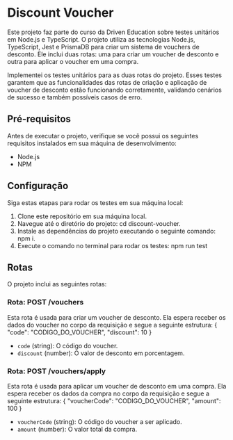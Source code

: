 # Discount Voucher

Este projeto faz parte do curso da Driven Education sobre testes unitários em Node.js e TypeScript. O projeto utiliza as tecnologias Node.js, TypeScript, Jest e PrismaDB para criar um sistema de vouchers de desconto. Ele inclui duas rotas: uma para criar um voucher de desconto e outra para aplicar o voucher em uma compra. <br>

Implementei os testes unitários para as duas rotas do projeto. Esses testes garantem que as funcionalidades das rotas de criação e aplicação de voucher de desconto estão funcionando corretamente, validando cenários de sucesso e também possíveis casos de erro.
## Pré-requisitos

Antes de executar o projeto, verifique se você possui os seguintes requisitos instalados em sua máquina de desenvolvimento:

- Node.js
- NPM 

## Configuração

Siga estas etapas para rodar os testes em sua máquina local:

1. Clone este repositório em sua máquina local.
2. Navegue até o diretório do projeto: cd discount-voucher.
3. Instale as dependências do projeto executando o seguinte comando: npm i.
4. Execute o comando no terminal para rodar os testes: npm run test

## Rotas

O projeto inclui as seguintes rotas:

### Rota: POST /vouchers

Esta rota é usada para criar um voucher de desconto. Ela espera receber os dados do voucher no corpo da requisição e segue a seguinte estrutura:
{
"code": "CODIGO_DO_VOUCHER",
"discount": 10
}

- `code` (string): O código do voucher.
- `discount` (number): O valor de desconto em porcentagem.

### Rota: POST /vouchers/apply

Esta rota é usada para aplicar um voucher de desconto em uma compra. Ela espera receber os dados da compra no corpo da requisição e segue a seguinte estrutura:
{
"voucherCode": "CODIGO_DO_VOUCHER",
"amount": 100
}

- `voucherCode` (string): O código do voucher a ser aplicado.
- `amount` (number): O valor total da compra.



